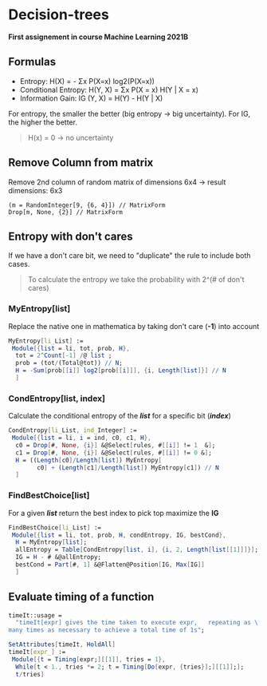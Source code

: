 # Decision-trees
**First assignement in course Machine Learning 2021B**

## Formulas

* Entropy: H(X) = - Σx P(X=x) log2(P(X=x))
* Conditional Entropy: H(Y, X) = Σx P(X = x) H(Y | X = x)
* Information Gain: IG (Y, X) = H(Y) - H(Y | X)

For entropy, the smaller the better (big entropy -> big uncertainty). For IG, the higher the better. 
> H(x) = 0 -> no uncertainty

## Remove Column from matrix
Remove 2nd column of random matrix of dimensions 6x4 -> result dimensions: 6x3 
```
(m = RandomInteger[9, {6, 4}]) // MatrixForm
Drop[m, None, {2}] // MatrixForm
```

## Entropy with don't cares
If we have a don't care bit, we need to "duplicate" the rule to include both cases. 
> To calculate the entropy we take the probability with 2^(# of don't cares)

### MyEntropy[list]
Replace the native one in mathematica by taking don't care (**-1**) into account
```mathematica
MyEntropy[li_List] :=
 Module[{list = li, tot, prob, H},
  tot = 2^Count[-1] /@ list ;
  prob = (tot/(Total@tot)) // N;
  H = -Sum[prob[[i]] log2[prob[[i]]], {i, Length[list]}] // N
  ]
```

### CondEntropy[list, index]
Calculate the conditional entropy of the **_list_** for a specific bit (**_index_**)
```mathematica
CondEntropy[li_List, ind_Integer] :=
 Module[{list = li, i = ind, c0, c1, H},
  c0 = Drop[#, None, {i}] &@Select[rules, #[[i]] != 1  &];
  c1 = Drop[#, None, {i}] &@Select[rules, #[[i]] != 0 &];
  H = ((Length[c0]/Length[list]) MyEntropy[
        c0] + (Length[c1]/Length[list]) MyEntropy[c1]) // N
  ]
```

### FindBestChoice[list]
For a given **_list_** return the best index to pick top maximize the **IG**
```mathematica
FindBestChoice[li_List] :=
 Module[{list = li, tot, prob, H, condEntropy, IG, bestCond},
  H = MyEntropy[list];
  allEntropy = Table[CondEntropy[list, i], {i, 2, Length[list[[1]]]}];
  IG = H - # &@allEntropy;
  bestCond = Part[#, 1] &@Flatten@Position[IG, Max[IG]]
  ]
```

## Evaluate timing of a function
```mathematica
timeIt::usage = 
  "timeIt[expr] gives the time taken to execute expr,   repeating as \
many times as necessary to achieve a total time of 1s";

SetAttributes[timeIt, HoldAll]
timeIt[expr_] := 
 Module[{t = Timing[expr;][[1]], tries = 1}, 
  While[t < 1., tries *= 2; t = Timing[Do[expr, {tries}];][[1]];];
  t/tries]
```
